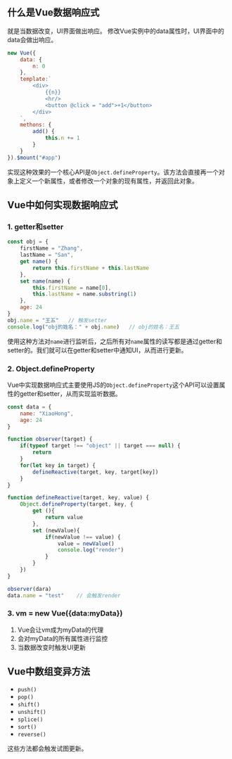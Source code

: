 ## 什么是Vue数据响应式

就是当数据改变，UI界面做出响应。
修改Vue实例中的data属性时，UI界面中的data会做出响应。
```javascript
new Vue({
    data: {
        n: 0
    },
    template:`
        <div>
            {{n}}
            <hr/>
            <button @click = "add">+1</button>
        </div>
    `,
    methons: {
        add() {
            this.n += 1
        }
    }
}).$mount("#app")
```

实现这种效果的一个核心API是`Object.defineProperty`。该方法会直接再一个对象上定义一个新属性，或者修改一个对象的现有属性，并返回此对象。

## Vue中如何实现数据响应式

### 1. getter和setter

```javascript
const obj = {
    firstName = "Zhang",
    lastName = "San",
    get name() {
        return this.firstName + this.lastName
    },
    set name(name) {
        this.firstName = name[0],
        this.lastName = name.substring(1)
    },
    age: 24
}
obj.name = "王五"   // 触发setter
console.log("obj的姓名：" + obj.name)   // obj的姓名：王五
```

使用这种方法对`name`进行监听后，之后所有对`name`属性的读写都是通过getter和setter的。我们就可以在getter和setter中通知UI，从而进行更新。

### 2. Object.defineProperty

Vue中实现数据响应式主要使用JS的`Object.defineProperty`这个API可以设置属性的getter和setter，从而实现监听数据。

```javascript
const data = {
    name: "XiaoHong",
    age: 24
}

function observer(target) {
    if(typeof target !== "object" || target === null) {
        return
    }
    for(let key in target) {
        defineReactive(target, key, target[key])
    }
}

function defineReactive(target, key, value) {
    Object.defineProperty(target, key, {
        get (){
            return value
        },
        set (newValue){
            if(newValue !== value) {
                value = newValue()
                console.log("render")
            }
        }
    })
}

observer(dara)
data.name = "test"    // 会触发render
```

### 3. vm = new Vue({data:myData})
1. Vue会让vm成为myData的代理
2. 会对myData的所有属性进行监控
3. 当数据改变时触发UI更新

## Vue中数组变异方法

* `push()`
* `pop()`
* `shift()`
* `unshift()`
* `splice()`
* `sort()`
* `reverse()`

这些方法都会触发试图更新。